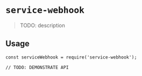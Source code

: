 # `service-webhook`

> TODO: description

## Usage

```
const serviceWebhook = require('service-webhook');

// TODO: DEMONSTRATE API
```

